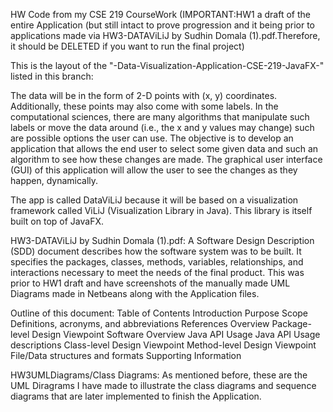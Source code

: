 HW Code from my CSE 219 CourseWork
(IMPORTANT:HW1 a draft of the entire Application (but still intact to prove progression and it being prior to applications made via HW3-DATAViLiJ by Sudhin Domala (1).pdf.Therefore, it should be DELETED if you want to run the final project)

This is the layout of the "-Data-Visualization-Application-CSE-219-JavaFX-" listed in this branch:

The data will be in the form of 2-D points with (x, y) coordinates. Additionally, these points may also come with some labels. 
In the computational sciences, there are many algorithms that manipulate such labels or move the data around (i.e., the x and y values may change) such are possible options the user can use. The objective is to develop an application that allows the end user to select some given data and such an algorithm to see how these changes are made. The graphical user interface (GUI) of this application will allow the user to see the changes as they happen, dynamically.

The app is called DataViLiJ because it will be based on a visualization framework called ViLiJ (Visualization Library in Java). This library is itself built on top of JavaFX.

HW3-DATAViLiJ by Sudhin Domala (1).pdf: 
A Software Design Description (SDD) document describes how the software system was to be built. It specifies the packages, classes, methods, variables, relationships, and interactions necessary to meet the needs of the final product. This was prior to HW1 draft
and have screenshots of the manually made UML Diagrams made in Netbeans along with the Application files.

Outline of this document:
Table of Contents
Introduction
Purpose
Scope
Definitions, acronyms, and abbreviations
References
Overview
Package-level Design Viewpoint
Software Overview
Java API Usage
Java API Usage descriptions
Class-level Design Viewpoint
Method-level Design Viewpoint
File/Data structures and formats
Supporting Information

HW3UMLDiagrams/Class Diagrams: As mentioned before, these are the UML Diragrams I have made to illustrate the class diagrams and sequence diagrams that are later implemented to finish the Application.

